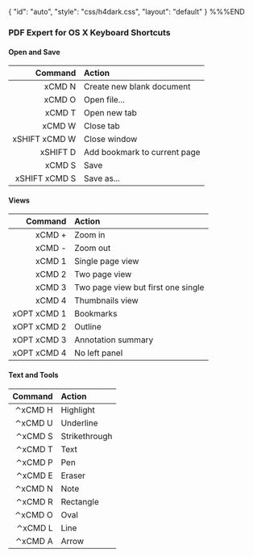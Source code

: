 {
    "id": "auto",
    "style": "css/h4dark.css",
    "layout": "default"
}
%%%END
### PDF Expert for OS X Keyboard Shortcuts

#### Open and Save

Command | Action
--: | :--
xCMD N | Create new blank document
xCMD O | Open file...
xCMD T | Open new tab
xCMD W | Close tab
xSHIFT xCMD W | Close window
xSHIFT D | Add bookmark to current page
xCMD S | Save
xSHIFT xCMD S | Save as...

#### Views

Command | Action
--: | :--
xCMD + | Zoom in
xCMD - | Zoom out
xCMD 1 | Single page view
xCMD 2 | Two page view
xCMD 3 | Two page view but first one single
xCMD 4 | Thumbnails view
xOPT xCMD 1 | Bookmarks
xOPT xCMD 2 | Outline
xOPT xCMD 3 | Annotation summary
xOPT xCMD 4 | No left panel

#### Text and Tools

Command | Action
--: | :--
⌃xCMD H | Highlight
⌃xCMD U | Underline
⌃xCMD S | Strikethrough
⌃xCMD T | Text
⌃xCMD P | Pen
⌃xCMD E | Eraser
⌃xCMD N | Note
⌃xCMD R | Rectangle
⌃xCMD O | Oval
⌃xCMD L | Line
⌃xCMD A | Arrow
